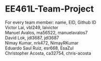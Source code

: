 # EE461L-Team-Project
For every team member: name, EID, Github ID <br/>
  Victor Lai, vbl249, laivictor <br/>
  Manuel Avalos, ma56522, manuelavalos7 <br/> 
  David Lok, jdl3687, jdl3687 <br/>
  Nimay Kumar, nrk472, NimayRKumar <br/>
  Eduardo Saul Ruiz, esr668, EsaZul <br/>
  Christopher Acosta, ca32754, chris-acosta <br/>

